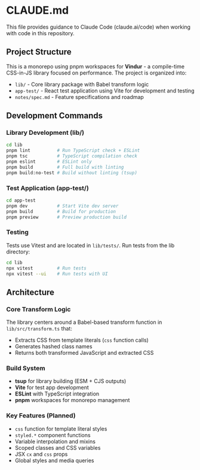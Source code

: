 # CLAUDE.md

This file provides guidance to Claude Code (claude.ai/code) when working with code in this repository.

## Project Structure

This is a monorepo using pnpm workspaces for **Vindur** - a compile-time CSS-in-JS library focused on performance. The project is organized into:

- `lib/` - Core library package with Babel transform logic
- `app-test/` - React test application using Vite for development and testing
- `notes/spec.md` - Feature specifications and roadmap

## Development Commands

### Library Development (lib/)
```bash
cd lib
pnpm lint          # Run TypeScript check + ESLint
pnpm tsc           # TypeScript compilation check
pnpm eslint        # ESLint only
pnpm build         # Full build with linting
pnpm build:no-test # Build without linting (tsup)
```

### Test Application (app-test/)
```bash
cd app-test
pnpm dev           # Start Vite dev server
pnpm build         # Build for production
pnpm preview       # Preview production build
```

### Testing
Tests use Vitest and are located in `lib/tests/`. Run tests from the lib directory:
```bash
cd lib
npx vitest         # Run tests
npx vitest --ui    # Run tests with UI
```

## Architecture

### Core Transform Logic
The library centers around a Babel-based transform function in `lib/src/transform.ts` that:
- Extracts CSS from template literals (`css` function calls)
- Generates hashed class names
- Returns both transformed JavaScript and extracted CSS

### Build System
- **tsup** for library building (ESM + CJS outputs)
- **Vite** for test app development
- **ESLint** with TypeScript integration
- **pnpm** workspaces for monorepo management

### Key Features (Planned)
- `css` function for template literal styles
- `styled.*` component functions
- Variable interpolation and mixins
- Scoped classes and CSS variables
- JSX `cx` and `css` props
- Global styles and media queries